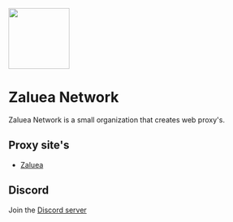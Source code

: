 <p align="left">
<img width="120px" src="https://github.com/TheIcy/Zaluea/blob/main/Site/images/logo.png?raw=false">
</p>

# Zaluea Network
Zaluea Network is a small organization that creates web proxy's.

## Proxy site's
- [Zaluea](zaluea-proxy-official.herokuapp.com)

## Discord
Join the [Discord server](https://discord.gg/dE7puEgwap)
